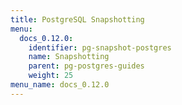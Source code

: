 ```yaml
---
title: PostgreSQL Snapshotting
menu:
  docs_0.12.0:
    identifier: pg-snapshot-postgres
    name: Snapshotting
    parent: pg-postgres-guides
    weight: 25
menu_name: docs_0.12.0
---
```


